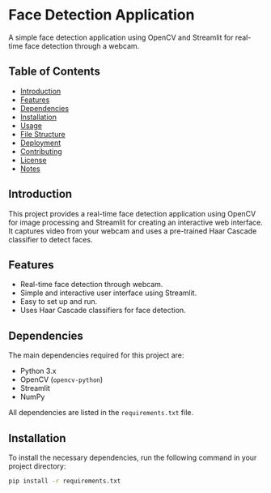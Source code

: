 # Face Detection Application

A simple face detection application using OpenCV and Streamlit for real-time face detection through a webcam.

## Table of Contents

- [Introduction](#introduction)
- [Features](#features)
- [Dependencies](#dependencies)
- [Installation](#installation)
- [Usage](#usage)
- [File Structure](#file-structure)
- [Deployment](#deployment)
- [Contributing](#contributing)
- [License](#license)
- [Notes](#notes)

## Introduction

This project provides a real-time face detection application using OpenCV for image processing and Streamlit for creating an interactive web interface. It captures video from your webcam and uses a pre-trained Haar Cascade classifier to detect faces.

## Features

- Real-time face detection through webcam.
- Simple and interactive user interface using Streamlit.
- Easy to set up and run.
- Uses Haar Cascade classifiers for face detection.

## Dependencies

The main dependencies required for this project are:

- Python 3.x
- OpenCV (`opencv-python`)
- Streamlit
- NumPy

All dependencies are listed in the `requirements.txt` file.

## Installation

To install the necessary dependencies, run the following command in your project directory:

```bash
pip install -r requirements.txt
